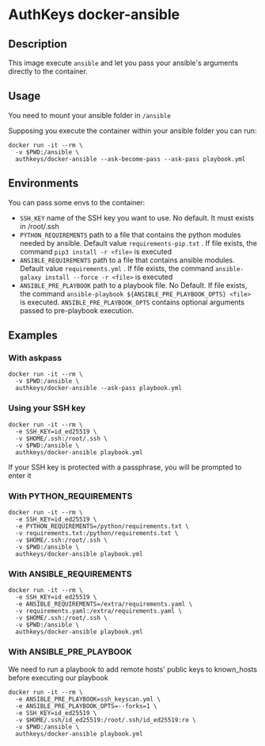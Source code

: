 # AuthKeys docker-ansible

## Description

This image execute `ansible` and let you pass your ansible's arguments directly to the container.


## Usage

You need to mount your ansible folder in `/ansible`

Supposing you execute the container within your ansible folder you can run:

```
docker run -it --rm \
  -v $PWD:/ansible \
  authkeys/docker-ansible --ask-become-pass --ask-pass playbook.yml
```

## Environments

You can pass some envs to the container:

* `SSH_KEY` name of the SSH key you want to use.
  No default.
  It must exists in /root/.ssh
* `PYTHON_REQUIREMENTS` path to a file that contains the python modules needed by ansible.
  Default value `requirements-pip.txt` .
  If file exists, the command `pip3 install -r <file>` is executed
* `ANSIBLE_REQUIREMENTS` path to a file that contains ansible modules.
  Default value `requirements.yml` .
  If file exists, the command `ansible-galaxy install --force -r <file>` is executed
* `ANSIBLE_PRE_PLAYBOOK` path to a playbook file.
  No Default.
  If file exists, the command `ansible-playbook ${ANSIBLE_PRE_PLAYBOOK_OPTS} <file>` is executed.
  `ANSIBLE_PRE_PLAYBOOK_OPTS` contains optional arguments passed to pre-playbook execution.


## Examples

### With askpass

```
docker run -it --rm \
  -v $PWD:/ansible \
  authkeys/docker-ansible --ask-pass playbook.yml
```


### Using your SSH key

```
docker run -it --rm \
  -e SSH_KEY=id_ed25519 \
  -v $HOME/.ssh:/root/.ssh \
  -v $PWD:/ansible \
  authkeys/docker-ansible playbook.yml
```

If your SSH key is protected with a passphrase, you will be prompted to enter it

### With PYTHON_REQUIREMENTS

```
docker run -it --rm \
  -e SSH_KEY=id_ed25519 \
  -e PYTHON_REQUIREMENTS=/python/requirements.txt \
  -v requirements.txt:/python/requirements.txt \
  -v $HOME/.ssh:/root/.ssh \
  -v $PWD:/ansible \
  authkeys/docker-ansible playbook.yml
```

### With ANSIBLE_REQUIREMENTS

```
docker run -it --rm \
  -e SSH_KEY=id_ed25519 \
  -e ANSIBLE_REQUIREMENTS=/extra/requirements.yaml \
  -v requirements.yaml:/extra/requirements.yaml \
  -v $HOME/.ssh:/root/.ssh \
  -v $PWD:/ansible \
  authkeys/docker-ansible playbook.yml
```

### With ANSIBLE_PRE_PLAYBOOK

We need to run a playbook to add remote hosts' public keys to known_hosts before executing our playbook

```
docker run -it --rm \
  -e ANSIBLE_PRE_PLAYBOOK=ssh_keyscan.yml \
  -e ANSIBLE_PRE_PLAYBOOK_OPTS=--forks=1 \
  -e SSH_KEY=id_ed25519 \
  -v $HOME/.ssh/id_ed25519:/root/.ssh/id_ed25519:ro \
  -v $PWD:/ansible \
  authkeys/docker-ansible playbook.yml
```
